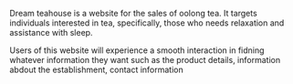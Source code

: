 Dream teahouse is a website for the sales of oolong tea. It targets individuals interested in tea, specifically, those who needs relaxation and assistance with sleep.

Users of this website will experience a smooth interaction in fidning whatever information they want such as the product details, information abdout the establishment, contact information
